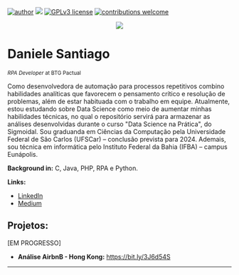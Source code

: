 [![author](https://img.shields.io/badge/author-dani-red.svg)](https://www.linkedin.com/in/daniele-santiago/) [![](https://img.shields.io/badge/python-3.7+-blue.svg)](https://www.python.org/downloads/release/python-365/) [![GPLv3 license](https://img.shields.io/badge/License-GPLv3-blue.svg)](http://perso.crans.org/besson/LICENSE.html) [![contributions welcome](https://img.shields.io/badge/contributions-welcome-brightgreen.svg?style=flat)](https://github.com/danielesantiago/Data-Science)

<p align="center">
  <img src="https://github.com/carlosfab/template_portfolio/raw/master/banner.png" >
</p>

# Daniele Santiago
<sub>*RPA Developer* at BTG Pactual</sub>

Como desenvolvedora de automação para processos repetitivos combino habilidades analíticas que favorecem o pensamento crítico e resolução de problemas, além de estar habituada com o trabalho em equipe. Atualmente, estou estudando sobre Data Science como meio de aumentar minhas habilidades técnicas, no qual o repositório servirá para armazenar as análises desenvolvidas durante o curso "Data Science na Prática", do Sigmoidal.
Sou graduanda em Ciências da Computação pela Universidade Federal de São Carlos (UFSCar) – conclusão prevista para 2024. Ademais, sou técnica em informática pelo Instituto Federal da Bahia (IFBA) – campus Eunápolis.

**Background in:** C, Java, PHP, RPA e Python.

**Links:**
* [LinkedIn](https://www.linkedin.com/in/daniele-santiago/)
* [Medium](https://medium.com/@daniele.santiago)


## Projetos:
[EM PROGRESSO]

* **Análise AirbnB - Hong Kong:** https://bit.ly/3J6d54S
---




